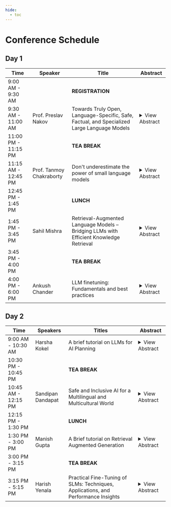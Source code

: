 ```yaml
---
hide:
  - toc
---
```


# Conference Schedule

## Day 1

| Time                | Speaker                  | Title                                                                                       | Abstract |
|---------------------|--------------------------|---------------------------------------------------------------------------------------------|----------|
| 9:00 AM - 9:30 AM   |                          | **REGISTRATION**                                                                            |          |
| 9:30 AM - 11:00 AM  | Prof. Preslav Nakov      | Towards Truly Open, Language-Specific, Safe, Factual, and Specialized Large Language Models | <details><summary>View Abstract</summary> First, we will argue for the need for fully transparent open-source large language models (LLMs), and we will describe the efforts of MBZUAI's Institute on Foundation Models (IFM) towards that based on the LLM360 initiative. Second, we will argue for the need for language-specific LLMs, and we will share our experience from building Jais, the world's leading open Arabic-centric foundation and instruction-tuned large language model, Nanda, our open-weights Hindi LLM, Sherkala, our open-weights Kazakh LLM, and some other models. Third, we will argue for the need for safe LLMs, and we will present Do-Not-Answer, a dataset for evaluating the guardrails of LLMs, which is at the core of the safety mechanisms of our LLMs. Fourth, we will argue for the need for factual LLMs, we will discuss the factuality challenges that LLMs pose. We will then present some recent relevant tools for addressing these challenges developed at MBZUAI: (i) OpenFactCheck, a framework for fact-checking LLM output, for building customized fact-checking systems, and for benchmarking LLMs for factuality, (ii) LM-Polygraph, a tool for predicting an LLM's uncertainty in its output using cheap and fast uncertainty quantification techniques, and (iii) LLM-DetectAIve, a tool for machine-generated text detection. Finally, we will argue for the need for specialized models, and we will present the zoo of LLMs currently being developed at MBZUAI's IFM. </details> |
| 11:00 PM - 11:15 PM |                          | **TEA BREAK**                                                                               |          |
| 11:15 AM - 12:45 PM | Prof. Tanmoy Chakraborty | Don't underestimate the power of small language models                                      | <details><summary>View Abstract</summary> Despite the superior performance demonstrated by Transformer-based LLMs across numerous applications involving natural languages, their high computational cost, energy consumption, and limited accessibility underscore the need for efficient, interpretable, and adaptable small language models (SLMs). This talk highlights methods to develop economical and interpretable SLMs that rival their larger counterparts in performance without significant computational requirements. Our research emphasizes three key dimensions: economical resource usage, adaptability to diverse and low-resource tasks, and enhanced interpretability. Techniques like competitive knowledge distillation, leveraging student-teacher dynamics, and activation sparsity in manifold-preserving transformers demonstrate significant efficiency gains without compromising performance. We formulate novel decomposer components for LLMs for modularizing problem decomposition and solution generation, allowing smaller models to excel in complex reasoning tasks. We also propose innovative prompt construction and alignment strategies that boost in-context knowledge adaptation in low-resource settings for SLMs. Our findings demonstrate that SLMs can achieve scalability, interpretability, and adaptability, paving the way for broader and sustainable AI accessibility. </details> |
| 12:45 PM - 1:45 PM  |                          | **LUNCH**                                                                                   |          |
| 1:45 PM - 3:45 PM   | Sahil Mishra             | Retrieval-Augmented Language Models – Bridging LLMs with Efficient Knowledge Retrieval      | <details><summary>View Abstract</summary> Large Language Models (LLMs) are powerful but have limitations like forgetting recent information and hallucination. Retrieval-Augmented Language Models (RAG) solve these problems by allowing models to fetch relevant information from external sources instead of relying only on what they were trained on. This session will cover how retrieval-based models work, the different ways they retrieve information (like using sparse and dense retrieval methods), and how they improve accuracy and efficiency. We will explore models like kNN-LMs, REALM, RETRO, and RAG, showing how they use retrieval to enhance responses. Additionally, we will discuss strategies for improving retrieval, aligning retrieved knowledge with model outputs, and refining prompts for better results, especially in low-resource settings. By combining retrieval with language models, we can build smaller, more efficient, and more reliable AI systems that provide accurate, well-supported answers in real-world applications. </details> |
| 3:45 PM - 4:00 PM   |                          | **TEA BREAK**                                                                               |          |
| 4:00 PM - 6:00 PM   | Ankush Chander           | LLM finetuning: Fundamentals and best practices                                             | <details><summary>View Abstract</summary> Large language models have transformed the field of NLP by performing well on tasks that were previously not reachable. Even though LLMs have great general language capabilities, sometimes it's not enough for the application specific tasks. Fine-tuning allows users to adapt pre-trained LLMs to more specialized tasks. By fine-tuning a model on a small dataset of task-specific data, you can improve its performance on that task while preserving its general language knowledge. In this session, we will discuss finetuning basics, memory optimization techniques like Quantization, LoRA and finetune some LLMs along the way. </details>  |

## Day 2

| Time                | Speakers          | Titles                                                           | Abstract                                                                                                                                                                                                                                                                                                                                                                                                                                                                                                                                                                                                                                                                                                                                                                                                                                                    |
|---------------------|-------------------|------------------------------------------------------------------|-------------------------------------------------------------------------------------------------------------------------------------------------------------------------------------------------------------------------------------------------------------------------------------------------------------------------------------------------------------------------------------------------------------------------------------------------------------------------------------------------------------------------------------------------------------------------------------------------------------------------------------------------------------------------------------------------------------------------------------------------------------------------------------------------------------------------------------------------------------|
| 9:00 AM - 10:30 AM  | Harsha Kokel      | A brief tutorial on LLMs for AI Planning                                             | <details><summary>View Abstract</summary> Recent work advancements in Large Language Models (LLMs), have spurred approaches for planning in natural language. The approaches vary widely from giving a planning problem to an LLM and asking it to output an entire plan to asking an LLM to plan step by step, including backtracking. In this talk, I will give a brief overview of AI Planning and how the advancements in LLMs are being used for planning in natural language. I will cover a few different approaches, discuss important properties to consider, and present some benchmarks for evaluation. </details>  |
| 10:30 PM - 10:45 PM |                          | **TEA BREAK**                                                                               |          |
| 10:45 AM - 12:15 PM | Sandipan Dandapat | Safe and Inclusive AI for a Multilingual and Multicultural World | <details><summary>View Abstract</summary> In this talk, I will explore the challenges and innovations in large language models. I will delve into the complexities of scaling language models, addressing issues such as power versus cost and the responsibilities associated with powerful AI. The talk will then describe two research works in detail. The first focuses on SAGE: Safety AI Generic Evaluation, a novel approach to ensuring AI safety and examining the biases and stereotypes in large language models. The second research work will present the Linguistically Informed Testing of Multilingual Systems (LITMUS) project, which aims to support universalization through linguistically informed training and testing strategies. Finally, I will conclude with an outlook and future directions for work in this field. </details> |
| 12:15 PM - 1:30 PM  |                   | **LUNCH**                                                        |                                                                                                                                                                                                                                                                                                                                                                                                                                                                                                                                                                                                                                                                                                                                                                                                                                                             |
| 1:30 PM - 3:00 PM   | Manish Gupta      | A Brief tutorial on Retrieval Augmented Generation               | <details><summary>View Abstract</summary> In this talk, I will introduce the recently popular concept of retrieval augmented generation. We will start with retrieval augmentation for classification (REALM) and then extend the framework to generation (RAG). Then we will deliberate on how to scale these models to trillion-sized collections (RETRO) and how to combine retrieval-augmentation with few-shot learning (ATLAS). Lastly, I will talk about Internet-augmented generation, and application of RAG in AutoSuggest. Towards the end, I will also briefly touch upon multimodal RAG. </details>                                                                                                                                                                                                                                            |
| 3:00 PM - 3:15 PM   |                   | **TEA BREAK**                                                    |                                                                                                                                                                                                                                                                                                                                                                                                                                                                                                                                                                                                                                                                                                                                                                                                                                                             |
| 3:15 PM - 5:15 PM   | Harish Yenala     | Practical Fine-Tuning of SLMs: Techniques, Applications, and Performance Insights                                             | <details><summary>View Abstract</summary> This hands-on session will focus on fine-tuning Small Language Models (SLMs) for specific applications. We&#39;ll cover the importance of SLMs, their limitations, and the need for fine-tuning using methods like Parameter-Efficient Fine-Tuning (PEFT) and QLoRA. Through a real-world example on Hate Speech Text Classification, participants will gain insights into data preparation for fine-tuning, the process of fine-tuning the Phi-3 model, and evaluating its impact. We will also touch upon the performance and latency comparisons between various SLM models, showcasing their practical implications in real-time applications. </details>  |

